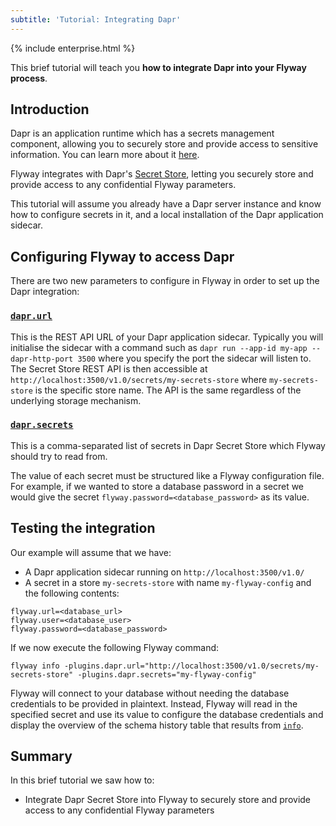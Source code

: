 ```yaml
---
subtitle: 'Tutorial: Integrating Dapr'
---
```


{% include enterprise.html %}

This brief tutorial will teach you **how to integrate Dapr into your Flyway process**.

## Introduction

Dapr is an application runtime which has a secrets management component, allowing you to securely store and
provide access to sensitive information. You can learn more about it
[here](https://docs.dapr.io/developing-applications/building-blocks/secrets/secrets-overview/).

Flyway integrates with Dapr's [Secret Store](https://docs.dapr.io/developing-applications/building-blocks/secrets),
letting you securely store and provide access to any confidential Flyway parameters.

This tutorial will assume you already have a Dapr server instance and know how to configure secrets in it,
and a local installation of the Dapr application sidecar.

## Configuring Flyway to access Dapr

There are two new parameters to configure in Flyway in order to set up the Dapr integration:

### [`dapr.url`](<Configuration/Flyway Namespace/Flyway Dapr Namespace/Flyway Dapr URL Setting>)

This is the REST API URL of your Dapr application sidecar. Typically you will initialise the sidecar with a command
such as `dapr run --app-id my-app --dapr-http-port 3500` where you specify the port the sidecar will listen to.
The Secret Store REST API is then accessible at `http://localhost:3500/v1.0/secrets/my-secrets-store` where
`my-secrets-store` is the specific store name. The API is the same regardless of the underlying storage mechanism.

### [`dapr.secrets`](<Configuration/Flyway Namespace/Flyway Dapr Namespace/Flyway Dapr Secrets Setting>)

This is a comma-separated list of secrets in Dapr Secret Store which Flyway should try to read from.

The value of each secret must be structured like a Flyway configuration file. For example, if we wanted to store a 
database password in a secret we would give the secret `flyway.password=<database_password>` as its value.

## Testing the integration

Our example will assume that we have:

- A Dapr application sidecar running on `http://localhost:3500/v1.0/`
- A secret in a store `my-secrets-store` with name `my-flyway-config` and the following contents:

```
flyway.url=<database_url>
flyway.user=<database_user>
flyway.password=<database_password>
```

If we now execute the following Flyway command:

```
flyway info -plugins.dapr.url="http://localhost:3500/v1.0/secrets/my-secrets-store" -plugins.dapr.secrets="my-flyway-config"
```

Flyway will connect to your database without needing the database credentials to be provided in plaintext.
Instead, Flyway will read in the specified secret and use its value to configure the database credentials and
display the overview of the schema history table that results from [`info`](Commands/info).

## Summary

In this brief tutorial we saw how to:

- Integrate Dapr Secret Store into Flyway to securely store and provide access to any confidential Flyway parameters
